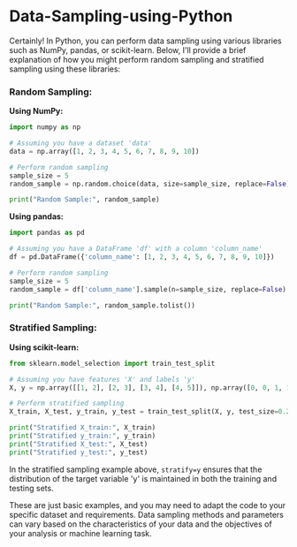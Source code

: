 # Data-Sampling-using-Python

Certainly! In Python, you can perform data sampling using various libraries such as NumPy, pandas, or scikit-learn. Below, I'll provide a brief explanation of how you might perform random sampling and stratified sampling using these libraries:

### Random Sampling:

**Using NumPy:**
```python
import numpy as np

# Assuming you have a dataset 'data'
data = np.array([1, 2, 3, 4, 5, 6, 7, 8, 9, 10])

# Perform random sampling
sample_size = 5
random_sample = np.random.choice(data, size=sample_size, replace=False)

print("Random Sample:", random_sample)
```

**Using pandas:**
```python
import pandas as pd

# Assuming you have a DataFrame 'df' with a column 'column_name'
df = pd.DataFrame({'column_name': [1, 2, 3, 4, 5, 6, 7, 8, 9, 10]})

# Perform random sampling
sample_size = 5
random_sample = df['column_name'].sample(n=sample_size, replace=False)

print("Random Sample:", random_sample.tolist())
```

### Stratified Sampling:

**Using scikit-learn:**
```python
from sklearn.model_selection import train_test_split

# Assuming you have features 'X' and labels 'y'
X, y = np.array([[1, 2], [2, 3], [3, 4], [4, 5]]), np.array([0, 0, 1, 1])

# Perform stratified sampling
X_train, X_test, y_train, y_test = train_test_split(X, y, test_size=0.25, stratify=y)

print("Stratified X_train:", X_train)
print("Stratified y_train:", y_train)
print("Stratified X_test:", X_test)
print("Stratified y_test:", y_test)
```

In the stratified sampling example above, `stratify=y` ensures that the distribution of the target variable 'y' is maintained in both the training and testing sets.

These are just basic examples, and you may need to adapt the code to your specific dataset and requirements. Data sampling methods and parameters can vary based on the characteristics of your data and the objectives of your analysis or machine learning task.

